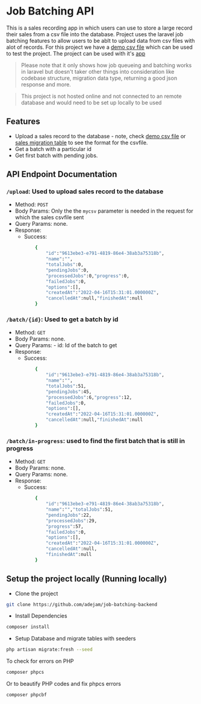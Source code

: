 # Job Batching API

This is a sales recording app in which users can use to store a large record their sales from a csv file into the database. Project uses the laravel job batching features to allow users to be ablt to upload data from csv files with alot of records. For this project we have a [demo csv file](./csvfiles/csv-50k-Sales-Records.csv) which can be used to test the project. The project can be used with it's [app](https://github.com/adejam/sales-uploader)

> Please note that it only shows how job queueing and batching works in laravel but doesn't taker other things into consideration like codebase structure, migration data type, returning a good json response and more.

> This project is not hosted online and not connected to an remote database and would need to be set up locally to be used



## Features

- Upload a sales record to the database - note, check [demo csv file](./csvfiles/csv-50k-Sales-Records.csv) or [sales migration table](./database/migrations/2022_04_03_101409_create_sales_table.php) to see the format for the csvfile.
- Get a batch with a particular id 
- Get first batch with pending jobs.

## API Endpoint Documentation

### `/upload`: Used to upload sales record to the database
   - Method: `POST`
   - Body Params: Only the the `mycsv` parameter is needed in the request for which the sales csvfile sent
   - Query Params: none.
   - Response:
        - Success: 
            ```bash
                {
                    "id":"9613ebe3-e791-4819-86e4-38ab3a75318b",
                    "name":"",
                    "totalJobs":0,
                    "pendingJobs":0,
                    "processedJobs":0,"progress":0,
                    "failedJobs":0,
                    "options":[],
                    "createdAt":"2022-04-16T15:31:01.000000Z",
                    "cancelledAt":null,"finishedAt":null
                }
            ```

### `/batch/{id}`: Used to get a batch by id
   - Method: `GET`
   - Body Params: none.
   - Query Params: 
    - id: Id of the batch to get
   - Response:
        - Success: 
            ```bash
                {
                    "id":"9613ebe3-e791-4819-86e4-38ab3a75318b",
                    "name":"",
                    "totalJobs":51,
                    "pendingJobs":45,
                    "processedJobs":6,"progress":12,
                    "failedJobs":0,
                    "options":[],
                    "createdAt":"2022-04-16T15:31:01.000000Z",
                    "cancelledAt":null,"finishedAt":null
                }
            ```

### `/batch/in-progress`: used to find the first batch that is still in progress
   - Method: `GET`
   - Body Params: none.
   - Query Params: none.
   - Response:
        - Success: 
            ```bash
                {
                    "id":"9613ebe3-e791-4819-86e4-38ab3a75318b",
                    "name":"","totalJobs":51,
                    "pendingJobs":22,
                    "processedJobs":29,
                    "progress":57,
                    "failedJobs":0,
                    "options":[],
                    "createdAt":"2022-04-16T15:31:01.000000Z",
                    "cancelledAt":null,
                    "finishedAt":null
                }
            ```
   
## Setup the project locally (Running locally)

-   Clone the project

```bash
git clone https://github.com/adejam/job-batching-backend

```

-   Install Dependencies

```bash
composer install
```

- Setup Database and migrate tables with seeders

```bash
php artisan migrate:fresh --seed
```

To check for errors on PHP

```bash
composer phpcs
```

Or to beautify PHP codes and fix phpcs errors

```bash
composer phpcbf
```
